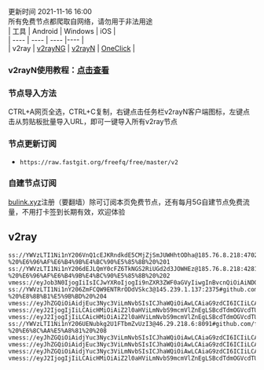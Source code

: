 更新时间 2021-11-16 16:00  
所有免费节点都爬取自网络，请勿用于非法用途  
|  工具  | Android  | Windows  | iOS  |  
|  ----  | ----   | ----  |----  |  
| v2ray  | [v2rayNG](https://github.com/2dust/v2rayNG/releases/download/1.4.12/v2rayNG_1.4.12_arm64-v8a.apk) | [v2rayN](https://github.com/2dust/v2rayN/releases/download/3.27/v2rayN-Core.zip) | [OneClick](https://oneclick.earth/) |  
### v2rayN使用教程：[点击查看](https://github.com/freefq/tutorials)  
### 节点导入方法  
CTRL+A网页全选，CTRL+C复制，右键点击任务栏v2rayN客户端图标，左键点击从剪贴板批量导入URL，即可一键导入所有v2ray节点  
### 节点更新订阅  
- `https://raw.fastgit.org/freefq/free/master/v2`  
### 自建节点订阅  
[bulink.xyz](https://bulink.xyz)注册（要翻墙）除可订阅本页免费节点，还有每月5G自建节点免费流量，不用打卡签到长期有效，欢迎体验  
## v2ray  
```  
ss://YWVzLTI1Ni1nY206VnQ1cEJKRndkdE5CMjZjSmJUWHhtODha@185.76.8.218:47027#github.com/freefq%20-%20%E6%96%AF%E6%B4%9B%E4%BC%90%E5%85%8B%20%201  
ss://YWVzLTI1Ni1nY206dEJLQmY0cFZ6TkNGS2RiUGd2d3JOWHEz@185.76.8.218:42816#github.com/freefq%20-%20%E6%96%AF%E6%B4%9B%E4%BC%90%E5%85%8B%20%202  
vmess://eyJob3N0IjogIiIsICJwYXRoIjogIi9nZXR3ZWF0aGVyIiwgInBvcnQiOiAiNDQzIiwgInRscyI6ICJ0bHMiLCAicHMiOiAiZ2l0aHViLmNvbS9mcmVlZnEgLSBcdTdmOGVcdTU2ZmRDbG91ZEZsYXJlXHU1MTZjXHU1M2Y4Q0ROXHU4MjgyXHU3MGI5IDMiLCAiaWQiOiAiYWM4ZWJiODQtNDY5MS0xMWVjLTgyYzctMDAwMDE3MDIyMDA4IiwgImFkZCI6ICJhcGkuc3NmcmVlLnJ1IiwgInYiOiAiMiIsICJhaWQiOiAiNjQiLCAibmV0IjogIndzIiwgInR5cGUiOiAibm9uZSJ9  
ss://YWVzLTI1Ni1nY206ZmFCQW9ENTRrODdVSkc3@145.239.1.137:2375#github.com/freefq%20-%20%E8%8B%B1%E5%9B%BD%20%204  
vmess://eyJhZGQiOiAidjEuc3Nyc3ViLmNvbSIsICJhaWQiOiAwLCAiaG9zdCI6ICIiLCAiaWQiOiAiOTJhOTVlNmQtY2Y4OS00MmVlLTgxMTAtNjZmYWI2ODcxZTJmIiwgIm5ldCI6ICJ3cyIsICJwYXRoIjogIi9zc3JzdWIiLCAicG9ydCI6ICIxNjgiLCAicHMiOiAiZ2l0aHViLmNvbS9mcmVlZnEgLSBcdTRmYzRcdTdmNTdcdTY1YWZcdTUxNGJcdTYyYzlcdTY1YWZcdThiZmFcdTRlOWFcdTVjMTRcdTY1YWZcdTUxNGJHLUNvcmUgTGFiIDUiLCAiIjogIlJlbGF5Xy1cdWQ4M2NcdWRkZjdcdWQ4M2NcdWRkZmFSVV81MTUiLCAidGxzIjogInRscyIsICJ2IjogIjIifQ==  
vmess://eyJ2IjogIjIiLCAicHMiOiAiZ2l0aHViLmNvbS9mcmVlZnEgLSBcdTdmOGVcdTU2ZmRcdTUxODVcdTUzNGVcdThmYmVcdTVkZGVcdTYyYzlcdTY1YWZcdTdlZjRcdTUyYTBcdTY1YWZCdXlWTVx1NjU3MFx1NjM2ZVx1NGUyZFx1NWZjMyA2IiwgImFkZCI6ICJ2Mi5zc3JzdWIuY29tIiwgInBvcnQiOiAiNDQzIiwgImlkIjogImU1NGE0ODBjLTc3ZTMtNDFjYS04ZjhiLTE3ZmZiNTBkYmQwOCIsICJhaWQiOiAiMCIsICJzY3kiOiAiYXV0byIsICJuZXQiOiAid3MiLCAidHlwZSI6ICJub25lIiwgImhvc3QiOiAiIiwgInBhdGgiOiAiL3NzcnN1YiIsICJ0bHMiOiAidGxzIiwgInNuaSI6ICIifQ==  
vmess://eyJ2IjogIjIiLCAicHMiOiAiZ2l0aHViLmNvbS9mcmVlZnEgLSBcdTdmOGVcdTU2ZmRDbG91ZEZsYXJlXHU4MjgyXHU3MGI5IDciLCAiYWRkIjogInY4LnNzcnN1Yi5jb20iLCAicG9ydCI6ICI4NDQzIiwgImlkIjogImU1NGE0ODBjLTc3ZTMtNDFjYS04ZjhiLTE3ZmZiNTBkYmQwOCIsICJhaWQiOiAiMCIsICJzY3kiOiAiYXV0byIsICJuZXQiOiAid3MiLCAidHlwZSI6ICJub25lIiwgImhvc3QiOiAiIiwgInBhdGgiOiAiL3NzcnN1YiIsICJ0bHMiOiAidGxzIiwgInNuaSI6ICIifQ==  
ss://YWVzLTI1Ni1nY206UENubkg2U1FTbmZvUzI3@46.29.218.6:8091#github.com/freefq%20-%20%E6%8C%AA%E5%A8%81%20%208  
vmess://eyJhZGQiOiAidjYuc3Nyc3ViLmNvbSIsICJhaWQiOiAwLCAiaG9zdCI6ICIiLCAiaWQiOiAiOTJhOTVlNmQtY2Y4OS00MmVlLTgxMTAtNjZmYWI2ODcxZTJmIiwgIm5ldCI6ICJ3cyIsICJwYXRoIjogIi9zc3JzdWIiLCAicG9ydCI6ICIxNjgiLCAicHMiOiAiZ2l0aHViLmNvbS9mcmVlZnEgLSBcdTUyYTBcdTYyZmZcdTU5MjcgIDkiLCAiIjogIlJlbGF5Xy1cdWQ4M2NcdWRkZThcdWQ4M2NcdWRkZTZDQV81MTAiLCAidGxzIjogInRscyIsICJ2IjogIjIifQ==  
vmess://eyJhZGQiOiAidjEuc3Nyc3ViLmNvbSIsICJhaWQiOiAwLCAiaG9zdCI6ICIiLCAiaWQiOiAiZTU0YTQ4MGMtNzdlMy00MWNhLThmOGItMTdmZmI1MGRiZDA4IiwgIm5ldCI6ICJ3cyIsICJwYXRoIjogIi9zc3JzdWIiLCAicG9ydCI6ICIxNjgiLCAicHMiOiAiZ2l0aHViLmNvbS9mcmVlZnEgLSBcdTRmYzRcdTdmNTdcdTY1YWZcdTUxNGJcdTYyYzlcdTY1YWZcdThiZmFcdTRlOWFcdTVjMTRcdTY1YWZcdTUxNGJHLUNvcmUgTGFiIDEwIiwgIiI6ICJSZWxheV8tXHVkODNjXHVkZGY3XHVkODNjXHVkZGZhUlVfNTEyIiwgInRscyI6ICJ0bHMiLCAidiI6ICIyIn0=  
vmess://eyJhZGQiOiAidjYuc3Nyc3ViLmNvbSIsICJhaWQiOiAwLCAiaG9zdCI6ICIiLCAiaWQiOiAiZTU0YTQ4MGMtNzdlMy00MWNhLThmOGItMTdmZmI1MGRiZDA4IiwgIm5ldCI6ICJ3cyIsICJwYXRoIjogIi9zc3JzdWIiLCAicG9ydCI6ICIxNjgiLCAicHMiOiAiZ2l0aHViLmNvbS9mcmVlZnEgLSBcdTUyYTBcdTYyZmZcdTU5MjcgIDExIiwgIiI6ICJSZWxheV8tXHVkODNjXHVkZGU4XHVkODNjXHVkZGU2Q0FfNTE5IiwgInRscyI6ICJ0bHMiLCAidiI6ICIyIn0=  
vmess://eyJ2IjogIjIiLCAicHMiOiAiZ2l0aHViLmNvbS9mcmVlZnEgLSBcdTdmOGVcdTU2ZmRcdTUxODVcdTUzNGVcdThmYmVcdTVkZGVcdTYyYzlcdTY1YWZcdTdlZjRcdTUyYTBcdTY1YWZCdXlWTVx1NjU3MFx1NjM2ZVx1NGUyZFx1NWZjMyAxMiIsICJhZGQiOiAidjIuc3Nyc3ViLmNvbSIsICJwb3J0IjogIjQ0MyIsICJpZCI6ICI5MmE5NWU2ZC1jZjg5LTQyZWUtODExMC02NmZhYjY4NzFlMmYiLCAiYWlkIjogIjAiLCAic2N5IjogImF1dG8iLCAibmV0IjogIndzIiwgInR5cGUiOiAibm9uZSIsICJob3N0IjogIiIsICJwYXRoIjogIi9zc3JzdWIiLCAidGxzIjogInRscyIsICJzbmkiOiAiIn0=  
```  
